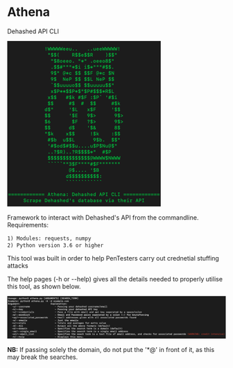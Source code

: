 # Athena
Dehashed API CLI

<img src='./images/athena.png'>

Framework to interact with Dehashed's API from the commandline. 
Requirements:

    1) Modules: requests, numpy
    2) Python version 3.6 or higher

This tool was built in order to help PenTesters carry out crednetial stuffing attacks

The help pages (-h or --help) gives all the details needed to properly utilise this tool, as shown below.

<img src='./images/dash_h.png'>

**NB:** If passing solely the domain, do not put the '\*@' in front of it, as this may break the searches.
